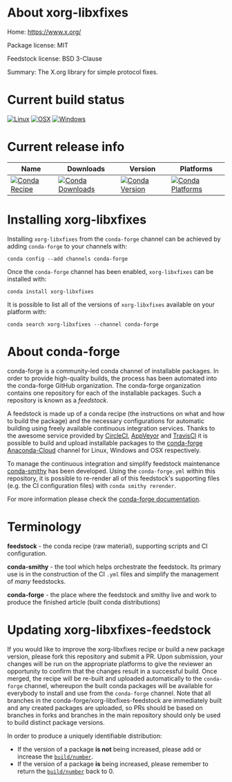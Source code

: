 About xorg-libxfixes
====================

Home: https://www.x.org/

Package license: MIT

Feedstock license: BSD 3-Clause

Summary: The X.org library for simple protocol fixes.



Current build status
====================

[![Linux](https://img.shields.io/circleci/project/github/conda-forge/xorg-libxfixes-feedstock/master.svg?label=Linux)](https://circleci.com/gh/conda-forge/xorg-libxfixes-feedstock)
[![OSX](https://img.shields.io/travis/conda-forge/xorg-libxfixes-feedstock/master.svg?label=macOS)](https://travis-ci.org/conda-forge/xorg-libxfixes-feedstock)
[![Windows](https://img.shields.io/appveyor/ci/conda-forge/xorg-libxfixes-feedstock/master.svg?label=Windows)](https://ci.appveyor.com/project/conda-forge/xorg-libxfixes-feedstock/branch/master)

Current release info
====================

| Name | Downloads | Version | Platforms |
| --- | --- | --- | --- |
| [![Conda Recipe](https://img.shields.io/badge/recipe-xorg--libxfixes-green.svg)](https://anaconda.org/conda-forge/xorg-libxfixes) | [![Conda Downloads](https://img.shields.io/conda/dn/conda-forge/xorg-libxfixes.svg)](https://anaconda.org/conda-forge/xorg-libxfixes) | [![Conda Version](https://img.shields.io/conda/vn/conda-forge/xorg-libxfixes.svg)](https://anaconda.org/conda-forge/xorg-libxfixes) | [![Conda Platforms](https://img.shields.io/conda/pn/conda-forge/xorg-libxfixes.svg)](https://anaconda.org/conda-forge/xorg-libxfixes) |

Installing xorg-libxfixes
=========================

Installing `xorg-libxfixes` from the `conda-forge` channel can be achieved by adding `conda-forge` to your channels with:

```
conda config --add channels conda-forge
```

Once the `conda-forge` channel has been enabled, `xorg-libxfixes` can be installed with:

```
conda install xorg-libxfixes
```

It is possible to list all of the versions of `xorg-libxfixes` available on your platform with:

```
conda search xorg-libxfixes --channel conda-forge
```


About conda-forge
=================

conda-forge is a community-led conda channel of installable packages.
In order to provide high-quality builds, the process has been automated into the
conda-forge GitHub organization. The conda-forge organization contains one repository
for each of the installable packages. Such a repository is known as a *feedstock*.

A feedstock is made up of a conda recipe (the instructions on what and how to build
the package) and the necessary configurations for automatic building using freely
available continuous integration services. Thanks to the awesome service provided by
[CircleCI](https://circleci.com/), [AppVeyor](https://www.appveyor.com/)
and [TravisCI](https://travis-ci.org/) it is possible to build and upload installable
packages to the [conda-forge](https://anaconda.org/conda-forge)
[Anaconda-Cloud](https://anaconda.org/) channel for Linux, Windows and OSX respectively.

To manage the continuous integration and simplify feedstock maintenance
[conda-smithy](https://github.com/conda-forge/conda-smithy) has been developed.
Using the ``conda-forge.yml`` within this repository, it is possible to re-render all of
this feedstock's supporting files (e.g. the CI configuration files) with ``conda smithy rerender``.

For more information please check the [conda-forge documentation](https://conda-forge.org/docs/).

Terminology
===========

**feedstock** - the conda recipe (raw material), supporting scripts and CI configuration.

**conda-smithy** - the tool which helps orchestrate the feedstock.
                   Its primary use is in the construction of the CI ``.yml`` files
                   and simplify the management of *many* feedstocks.

**conda-forge** - the place where the feedstock and smithy live and work to
                  produce the finished article (built conda distributions)


Updating xorg-libxfixes-feedstock
=================================

If you would like to improve the xorg-libxfixes recipe or build a new
package version, please fork this repository and submit a PR. Upon submission,
your changes will be run on the appropriate platforms to give the reviewer an
opportunity to confirm that the changes result in a successful build. Once
merged, the recipe will be re-built and uploaded automatically to the
`conda-forge` channel, whereupon the built conda packages will be available for
everybody to install and use from the `conda-forge` channel.
Note that all branches in the conda-forge/xorg-libxfixes-feedstock are
immediately built and any created packages are uploaded, so PRs should be based
on branches in forks and branches in the main repository should only be used to
build distinct package versions.

In order to produce a uniquely identifiable distribution:
 * If the version of a package **is not** being increased, please add or increase
   the [``build/number``](https://conda.io/docs/user-guide/tasks/build-packages/define-metadata.html#build-number-and-string).
 * If the version of a package **is** being increased, please remember to return
   the [``build/number``](https://conda.io/docs/user-guide/tasks/build-packages/define-metadata.html#build-number-and-string)
   back to 0.
